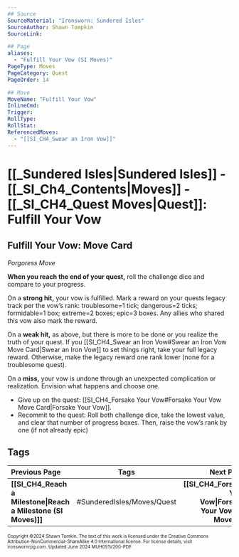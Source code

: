 ```yaml
---
## Source
SourceMaterial: "Ironsworn: Sundered Isles"
SourceAuthor: Shawn Tompkin
SourceLink: 

## Page
aliases: 
  - "Fulfill Your Vow (SI Moves)"
PageType: Moves
PageCategory: Quest
PageOrder: 14

## Move
MoveName: "Fulfill Your Vow"
InlineCmd: 
Trigger: 
RollType: 
RollStat: 
ReferencedMoves:
  - "[[SI_CH4_Swear an Iron Vow]]"
---
```

# [[_Sundered Isles|Sundered Isles]] - [[_SI_Ch4_Contents|Moves]] - [[_SI_CH4_Quest Moves|Quest]]: Fulfill Your Vow
## Fulfill Your Vow: Move Card
_Porgoress Move_

**When you reach the end of your quest,** roll the challenge dice and compare to your progress.

On a **strong hit,** your vow is fulfilled. Mark a reward on your quests legacy track per the vow’s rank: troublesome=1 tick; dangerous=2 ticks; formidable=1 box; extreme=2 boxes; epic=3 boxes. Any allies who shared this vow also mark the reward.

On a **weak hit,** as above, but there is more to be done or you realize the truth of your quest. If you [[SI_CH4_Swear an Iron Vow#Swear an Iron Vow Move Card|Swear an Iron Vow]] to set things right, take your full legacy reward. Otherwise, make the legacy reward one rank lower (none for a troublesome quest).

On a **miss,** your vow is undone through an unexpected complication or realization. Envision what happens and choose one.
- Give up on the quest: [[SI_CH4_Forsake Your Vow#Forsake Your Vow Move Card|Forsake Your Vow]].
- Recommit to the quest: Roll both challenge dice, take the lowest value, and clear that number of progress boxes. Then, raise the vow’s rank by one (if not already epic)

## Tags

| Previous Page | Tags | Next Page |
| :--- | :---: | ---: |
| **[[SI_CH4_Reach a Milestone\|Reach a Milestone (SI Moves)]]** | #SunderedIsles/Moves/Quest | **[[SI_CH4_Forsake Your Vow\|Forsake Your Vow (SI Moves)]]** |

<font size=-2>Copyright ©2024 Shawn Tomkin. The text of this work is licensed under the Creative Commons Attribution-NonCommercial-ShareAlike 4.0 International license. For license details, visit ironswornrpg.com. Updated June 2024 MUH051V200-PDF</font>